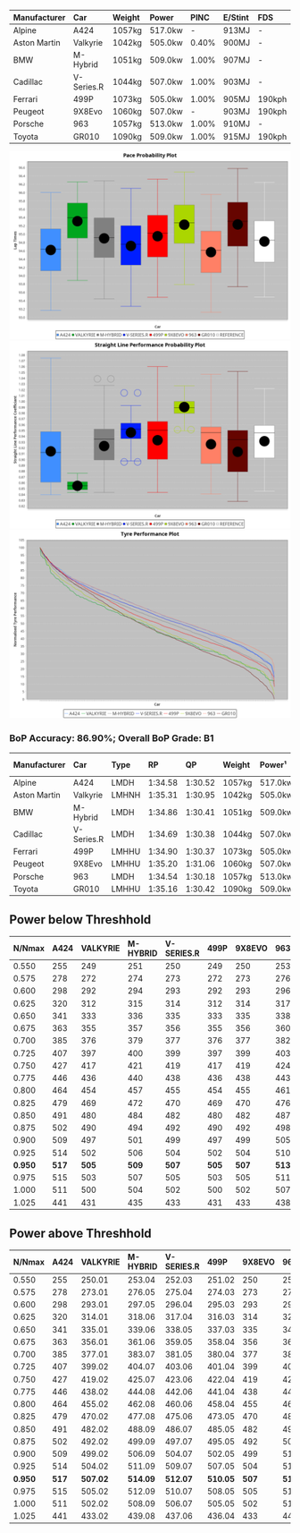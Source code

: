 | Manufacturer | Car        | Weight | Power   | PINC    | E/Stint | FDS     |
|:-|:-|:-|:-|:-|:-|:-|
| Alpine       | A424       | 1057kg | 517.0kw |    -    | 913MJ   |    -    |
| Aston Martin | Valkyrie   | 1042kg | 505.0kw | 0.40%   | 900MJ   |    -    |
| BMW          | M-Hybrid   | 1051kg | 509.0kw | 1.00%   | 907MJ   |    -    |
| Cadillac     | V-Series.R | 1044kg | 507.0kw | 1.00%   | 903MJ   |    -    |
| Ferrari      | 499P       | 1073kg | 505.0kw | 1.00%   | 905MJ   | 190kph  |
| Peugeot      | 9X8Evo     | 1060kg | 507.0kw |    -    | 903MJ   | 190kph  |
| Porsche      | 963        | 1057kg | 513.0kw | 1.00%   | 910MJ   |    -    |
| Toyota       | GR010      | 1090kg | 509.0kw | 1.00%   | 915MJ   | 190kph  |

![PACECHART](./IMG/ACOMETHOD.png)
![STRAIGHTLINEPERFORMANCECHART](./IMG/ACOMETHOD_sp.png)
![TYREPERFORMANCECHART](./IMG/ACOMETHOD_tw.png)

### BoP Accuracy: 86.90%; Overall BoP Grade: B1
| Manufacturer | Car        | Type  | RP      | QP      | Weight | Power¹  | Threshhold | PINC    | Power²   | E/Stint | AVG Vmax  | FDS     | RDLC | L/Stint | BOP-Grade | Model Accuracy | Model Points | Match%  | SimDiff |
|:-|:-|:-|:-|:-|:-|:-|:-|:-|:-|:-|:-|:-|:-|:-|:-|:-|:-|:-|:-|
| Alpine       | A424       | LMDH  | 1:34.58 | 1:30.52 | 1057kg | 517.0kw | 210.0kph   |    -    | 517.00kw |  913MJ  | 298.38kph |    -    | 1.02 | 37      | -B2       | 99.37%         | 2056         | 84.80%  | +0.05   |
| Aston Martin | Valkyrie   | LMHNH | 1:35.31 | 1:30.95 | 1042kg | 505.0kw | 210.0kph   | 0.40%   | 507.00kw |  900MJ  | 288.21kph |    -    | 1.05 | 37      | +E1       | 100.00%        | 247          | 58.96%  | #       |
| BMW          | M-Hybrid   | LMDH  | 1:34.86 | 1:30.41 | 1051kg | 509.0kw | 210.0kph   | 1.00%   | 514.10kw |  907MJ  | 300.67kph |    -    | 1.03 | 37      | ~A1       | 99.20%         | 3081         | 100.00% | -0.15   |
| Cadillac     | V-Series.R | LMDH  | 1:34.69 | 1:30.38 | 1044kg | 507.0kw | 210.0kph   | 1.00%   | 512.10kw |  903MJ  | 302.59kph |    -    | 1.03 | 37      | -A2       | 99.22%         | 5358         | 90.35%  | +0.25   |
| Ferrari      | 499P       | LMHHU | 1:34.90 | 1:30.37 | 1073kg | 505.0kw | 210.0kph   | 1.00%   | 510.10kw |  905MJ  | 299.98kph | 190kph  | 1.03 | 37      | ~A1       | 99.93%         | 6954         | 100.00% | -0.10   |
| Peugeot      | 9X8Evo     | LMHHU | 1:35.20 | 1:31.06 | 1060kg | 507.0kw | 210.0kph   |    -    | 507.00kw |  903MJ  | 310.50kph | 190kph  | 1.00 | 37      | +B2       | 100.00%        | 1458         | 81.09%  | +0.34   |
| Porsche      | 963        | LMDH  | 1:34.54 | 1:30.18 | 1057kg | 513.0kw | 210.0kph   | 1.00%   | 518.10kw |  910MJ  | 300.40kph |    -    | 1.02 | 37      | -B2       | 99.87%         | 14199        | 82.07%  | -0.02   |
| Toyota       | GR010      | LMHHU | 1:35.16 | 1:30.42 | 1090kg | 509.0kw | 210.0kph   | 1.00%   | 514.10kw |  915MJ  | 296.19kph | 190kph  | 1.02 | 37      | ~A1       | 99.92%         | 5012         | 97.97%  | -0.16   |

## Power below Threshhold
| N/Nmax    | A424    | VALKYRIE | M-HYBRID | V-SERIES.R | 499P    | 9X8EVO  | 963     | GR010   |
|:-|:-|:-|:-|:-|:-|:-|:-|:-|
|  0.550    |  255    |  249     |  251     |  250       |  249    |  250    |  253    |  251    |
|  0.575    |  278    |  272     |  274     |  273       |  272    |  273    |  276    |  274    |
|  0.600    |  298    |  292     |  294     |  293       |  292    |  293    |  296    |  294    |
|  0.625    |  320    |  312     |  315     |  314       |  312    |  314    |  317    |  315    |
|  0.650    |  341    |  333     |  336     |  335       |  333    |  335    |  338    |  336    |
|  0.675    |  363    |  355     |  357     |  356       |  355    |  356    |  360    |  357    |
|  0.700    |  385    |  376     |  379     |  377       |  376    |  377    |  382    |  379    |
|  0.725    |  407    |  397     |  400     |  399       |  397    |  399    |  403    |  400    |
|  0.750    |  427    |  417     |  421     |  419       |  417    |  419    |  424    |  421    |
|  0.775    |  446    |  436     |  440     |  438       |  436    |  438    |  443    |  440    |
|  0.800    |  464    |  454     |  457     |  455       |  454    |  455    |  461    |  457    |
|  0.825    |  479    |  469     |  472     |  470       |  469    |  470    |  476    |  472    |
|  0.850    |  491    |  480     |  484     |  482       |  480    |  482    |  487    |  484    |
|  0.875    |  502    |  490     |  494     |  492       |  490    |  492    |  498    |  494    |
|  0.900    |  509    |  497     |  501     |  499       |  497    |  499    |  505    |  501    |
|  0.925    |  514    |  502     |  506     |  504       |  502    |  504    |  510    |  506    |
| **0.950** | **517** | **505**  | **509**  | **507**    | **505** | **507** | **513** | **509** |
|  0.975    |  515    |  503     |  507     |  505       |  503    |  505    |  511    |  507    |
|  1.000    |  511    |  500     |  504     |  502       |  500    |  502    |  507    |  504    |
|  1.025    |  441    |  431     |  435     |  433       |  431    |  433    |  438    |  435    |

## Power above Threshhold
| N/Nmax    | A424    | VALKYRIE   | M-HYBRID   | V-SERIES.R | 499P       | 9X8EVO  | 963        | GR010      |
|:-|:-|:-|:-|:-|:-|:-|:-|:-|
|  0.550    |  255    |  250.01    |  253.04    |  252.03    |  251.02    |  250    |  255.06    |  253.04    |
|  0.575    |  278    |  273.01    |  276.05    |  275.04    |  274.03    |  273    |  278.07    |  276.05    |
|  0.600    |  298    |  293.01    |  297.05    |  296.04    |  295.03    |  293    |  299.08    |  297.05    |
|  0.625    |  320    |  314.01    |  318.06    |  317.04    |  316.03    |  314    |  321.08    |  318.06    |
|  0.650    |  341    |  335.01    |  339.06    |  338.05    |  337.03    |  335    |  342.09    |  339.06    |
|  0.675    |  363    |  356.01    |  361.06    |  359.05    |  358.04    |  356    |  364.09    |  361.06    |
|  0.700    |  385    |  377.01    |  383.07    |  381.05    |  380.04    |  377    |  386.10    |  383.07    |
|  0.725    |  407    |  399.02    |  404.07    |  403.06    |  401.04    |  399    |  407.10    |  404.07    |
|  0.750    |  427    |  419.02    |  425.07    |  423.06    |  422.04    |  419    |  428.11    |  425.07    |
|  0.775    |  446    |  438.02    |  444.08    |  442.06    |  441.04    |  438    |  447.11    |  444.08    |
|  0.800    |  464    |  455.02    |  462.08    |  460.06    |  458.04    |  455    |  465.12    |  462.08    |
|  0.825    |  479    |  470.02    |  477.08    |  475.06    |  473.05    |  470    |  480.12    |  477.08    |
|  0.850    |  491    |  482.02    |  488.09    |  486.07    |  485.05    |  482    |  492.12    |  488.09    |
|  0.875    |  502    |  492.02    |  499.09    |  497.07    |  495.05    |  492    |  503.13    |  499.09    |
|  0.900    |  509    |  499.02    |  506.09    |  504.07    |  502.05    |  499    |  510.13    |  506.09    |
|  0.925    |  514    |  504.02    |  511.09    |  509.07    |  507.05    |  504    |  515.13    |  511.09    |
| **0.950** | **517** | **507.02** | **514.09** | **512.07** | **510.05** | **507** | **518.13** | **514.09** |
|  0.975    |  515    |  505.02    |  512.09    |  510.07    |  508.05    |  505    |  516.13    |  512.09    |
|  1.000    |  511    |  502.02    |  508.09    |  506.07    |  505.05    |  502    |  512.13    |  508.09    |
|  1.025    |  441    |  433.02    |  439.08    |  437.06    |  436.04    |  433    |  442.11    |  439.08    |
